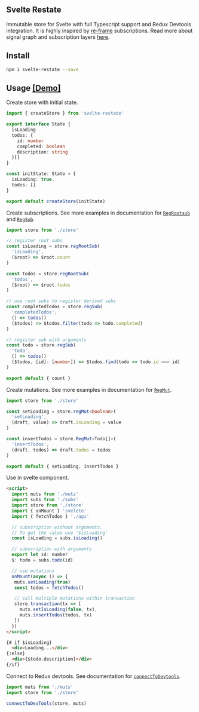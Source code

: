 ## Svelte Restate

Immutable store for Svelte with full Typescript support and Redux Devtools integration. It is highly inspired by [re-frame](https://github.com/day8/re-frame) subscriptions. Read more about signal graph and subscription layers [here](https://day8.github.io/re-frame/subscriptions/).

<a id=install></a>
## Install

```sh
npm i svelte-restate --save
```

<a id=usage></a>
## Usage [[Demo]](https://svelte-restate-example.netlify.app/)

Create store with initial state.
```ts
import { createStore } from 'svelte-restate'

export interface State {
  isLoading
  todos: {
    id: number
    completed: boolean
    description: string
  }[]
}

const initState: State = {
  isLoading: true,
  todos: []
}

export default createStore(initState)
```

Create subscriptions. See more examples in documentation for [`RegRootsub`](/docs/API.md#reg-root-sub) and [`RegSub`](/docs/API.md#reg-sub).
```ts
import store from './store'

// register root subs
const isLoading = store.regRootSub(
  'isLoading',
  ($root) => $root.count
)

const todos = store.regRootSub(
  'todos',
  ($root) => $root.todos
)

// use root subs to register derived subs
const completedTodos = store.regSub(
  'completedTodos',
  () => todos()
  ($todos) => $todos.filter(todo => todo.completed)
)

// register sub with arguments
const todo = store.regSub(
  'todo',
  () => todos()
  ($todos, [id]: [number]) => $todos.find(todo => todo.id === id)
)

export default { count }
```

Create mutations. See more examples in documentation for [`RegMut`](/docs/API.md#reg-mut).
```ts
import store from './store'

const setLoading = store.regMut<boolean>(
  'setLoading',
  (draft, value) => draft.isLoading = value
)

const insertTodos = store.RegMut<Todo[]>(
  'insertTodos',
  (draft, todos) => draft.todos = todos
)

export default { setLoading, insertTodos }
```

Use in svelte component.
```html
<script>
  import muts from './muts'
  import subs from './subs'
  import store from './store'
  import { onMount } 'svelete'
  import { fetchTodos } './api'

  // subscription without arguments.
  // To get the value use '$isLoading'
  const isLoading = subs.isLoading()

  // subscription with arguments
  export let id: number
  $: todo = subs.todo(id)

  // use mutations
  onMount(async () => {
   muts.setLoading(true)
   const todos = fetchTodos()

   // call multiple mutations within transaction
   store.transaction(tx => [
     muts.setIsLoading(false, tx),
     muts.insertTodos(todos, tx)
   ])
  })
</script>

{# if $isLoading}
  <div>Loading...</div>
{:else}
  <div>{$todo.description}</div>
{/if}
```

Connect to Redux devtools. See documentation for [`connectToDevtools`](/docs/API.md#connect-to-devtools).
```ts
import muts from './muts'
import store from './store'

connectToDevTools(store, muts)
```
